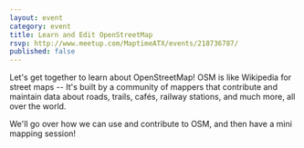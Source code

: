 ```yaml
---
layout: event
category: event
title: Learn and Edit OpenStreetMap
rsvp: http://www.meetup.com/MaptimeATX/events/218736787/
published: false
---
```


Let's get together to learn about OpenStreetMap! OSM is like Wikipedia for street maps -- It's built by a community of mappers that contribute and maintain data about roads, trails, cafés, railway stations, and much more, all over the world.

We'll go over how we can use and contribute to OSM, and then have a mini mapping session!
